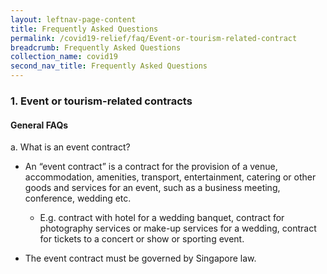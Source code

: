 ```yaml
---
layout: leftnav-page-content
title: Frequently Asked Questions
permalink: /covid19-relief/faq/Event-or-tourism-related-contract
breadcrumb: Frequently Asked Questions
collection_name: covid19
second_nav_title: Frequently Asked Questions
---
```

### 1. Event or tourism-related contracts ###

#### General FAQs ####
a. What is an event contract? 

* An “event contract” is a contract for the provision of a venue, accommodation, amenities, transport, entertainment, catering or other goods and services for an event, such as a business meeting, conference, wedding etc. 

  * E.g. contract with hotel for a wedding banquet, contract for photography services or make-up services for a wedding, contract for tickets to a concert or show or sporting event.

* The event contract must be governed by Singapore law.
